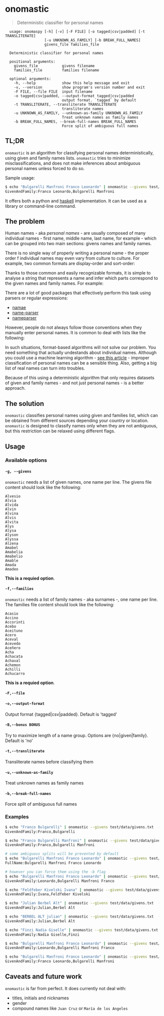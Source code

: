 # onomastic
> Deterministic classifier for personal names


```
  usage: onomaspy [-h] [-v] [-F FILE] [-o tagged|csv|padded] [-t TRANSLITERATE]
                  [-u UNKNOWN_AS_FAMILY] [-b BREAK_FULL_NAMES]
                  givens_file families_file

  Deterministic classifier for personal names

  positional arguments:
    givens_file           givens filename
    families_file         families filename

  optional arguments:
    -h, --help            show this help message and exit
    -v, --version         show program's version number and exit
    -F FILE, --file FILE  input filename
    -o tagged|csv|padded, --output-format tagged|csv|padded
                          output format. `tagged` by default
    -t TRANSLITERATE, --transliterate TRANSLITERATE
                          transliterate names
    -u UNKNOWN_AS_FAMILY, --unknown-as-family UNKNOWN_AS_FAMILY
                          Treat unknown names as family names
    -b BREAK_FULL_NAMES, --break-full-names BREAK_FULL_NAMES
                          Force split of ambiguous full names

```

## TL;DR

`onomastic` is an algorithm for classifying personal names deterministically, using given and family names lists. `onomastic` tries to minimize misclassifications, and does not make inferences about ambiguous personal names unless forced to do so.

Sample usage:

```bash
$ echo "Bulgarelli Manfroni Franco Leonardo" | onomastic --givens test/data/givens.txt  --families test/data/families.txt --bonus given  -utb
GivenAndFamily:Franco Leonardo,Bulgarelli Manfroni
```

It offers both a python and [haskell](github.com/flbulgarelli/onomastic) implementation. It can be used as a library or command-line command.

## The problem

Human names - aka _personal names_ - are usually composed of many individual names - first name, middle name, last name, for example - which can be grouped into two main sections: givens names and family names.

There is no single way of properly writing a personal name - the proper order f individual names may even vary from culture to culture. For example, two common formats are display-order and sort-order:

Thanks to those common and easily recognizable formats, it is simple to analyse a string that represents a name and infer which parts correspond to the given names and family names. For example:

There are a lot of good packages that effectively perform this task using parsers or regular expressions:

* [namae](https://github.com/berkmancenter/namae)
* [name-parser](https://github.com/theiconic/name-parser)
* [nameparser](https://pypi.org/project/nameparser/)

However, people do not always follow those conventions when they manually enter personal names. It is common to deal with lists like the following:


In such situations, format-based algorithms will not solve our problem. You need something that actually undestands about individual names. Although you could use a machine learning algorithm - [see this article](https://towardsdatascience.com/name-classification-with-naive-bayes-7c5e1415788a) - improper classification of personal names can be a sensible thing. Also, getting a big list of real names can turn into troubles.

Because of this using a deterministic algorithm that only requires datasets of given and family names - and not just personal names - is a better approach.


## The solution

`onomastic` classifies personal names using given and families list, which can be obtained from different sources depending your country or location. `onomastic` is designed to classify names only when they are not ambiguous, but this restriction can be relaxed using different flags.

## Usage

### Available options

#### `-g, --givens`

`onomastic` needs a list of given names, one name per line. The givens file content should look like the following:

```
Alvesio
Alvia
Alvida
Alvin
Alvina
Alvis
Alvita
Alys
Alysa
Alyson
Alyssa
Alzena
Amabel
Amabelia
Amabelio
Amable
Amada
Amadeo
```

**This is a requied option**.


#### `-f,--families`

`onomastic` needs a list of family names - aka surnames -, one name per line. The families file content should look like the following:

```
Acasio
Accino
Accorinti
Acebo
Aceituno
Acero
Aceval
Acevedo
Aceñero
Acha
Achacata
Achaval
Achemon
Achilli
Achucarro
```


**This is a requied option**.

#### `-F,--file`

#### `-o,--output-format`

Output format {tagged|csv|padded}. Default is 'tagged'

#### `-B,--bonus BONUS`

Try to maximize length of a name group. Options are {no|given|family}. Default is 'no'

#### `-t,--transliterate`

Transliterate names before classifying them
#### `-u,--unknown-as-family`

Treat unknown names as family names

#### `-b,--break-full-names`

Force split of ambiguous full names

### Examples


```bash
$ echo "Franco Bulgarelli" | onomastic --givens test/data/givens.txt  --families test/data/families.txt  -ut
GivenAndFamily:Franco,Bulgarelli

$ echo "Franco Bulgarelli Manfroni" | onomastic --givens test/data/givens.txt  --families test/data/families.txt  -ut
GivenAndFamily:Franco,Bulgarelli Manfroni

# some ambiguous splits will be prevented by default
$ echo "Bulgarelli Manfroni Franco Leonardo" | onomastic --givens test/data/givens.txt  --families test/data/families.txt  -ut
FullName:Bulgarelli Manfroni Franco Leonardo

# however you can force them using the -b flag
$ echo "Bulgarelli Manfroni Franco Leonardo" | onomastic --givens test/data/givens.txt  --families test/data/families.txt  -utb
GivenAndFamily:Leonardo,Bulgarelli Manfroni Franco

$ echo "Feldfeber Kivelski Ivana" | onomastic --givens test/data/givens.txt  --families test/data/families.txt  -ut
GivenAndFamily:Ivana,Feldfeber Kivelski

$ echo "Julian Berbel Alt" | onomastic --givens test/data/givens.txt  --families test/data/families.txt  -ut
GivenAndFamily:Julian,Berbel Alt

$ echo "BERBEL ALT julian" | onomastic --givens test/data/givens.txt  --families test/data/families.txt  -ut
GivenAndFamily:Julian,Berbel Alt

$ echo "Finzi Nadia Giselle" | onomastic --givens test/data/givens.txt  --families test/data/families.txt  -ut
GivenAndFamily:Nadia Giselle,Finzi

$ echo "Bulgarelli Manfroni Franco Leonardo" | onomastic --givens test/data/givens.txt  --families test/data/families.txt --bonus family  -utb
GivenAndFamily:Leonardo,Bulgarelli Manfroni Franco

$ echo "Bulgarelli Manfroni Franco Leonardo" | onomastic --givens test/data/givens.txt  --families test/data/families.txt --bonus given  -utb
GivenAndFamily:Franco Leonardo,Bulgarelli Manfroni
```

##  Caveats and future work

`onomastic` is far from perfect. It does currently not deal with:

* titles, initials and nicknames
* gender
* compound names like `Juan Cruz` or `María de los Angeles`
